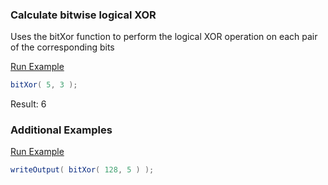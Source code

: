 ### Calculate bitwise logical XOR

Uses the bitXor function to perform the logical XOR operation on each pair of the corresponding bits

<a href="https://try.boxlang.io/?code=eJxLyiyJyC%2FSUDDVUTBW0LTmAgAqBwQD" target="_blank">Run Example</a>

```java
bitXor( 5, 3 );

```

Result: 6

### Additional Examples

<a href="https://try.boxlang.io/?code=eJwrL8osSfUvLSkoLdFQSMosicgv0lAwNLLQUTBV0FTQtOYCAMcpCbg%3D" target="_blank">Run Example</a>

```java
writeOutput( bitXor( 128, 5 ) );

```



